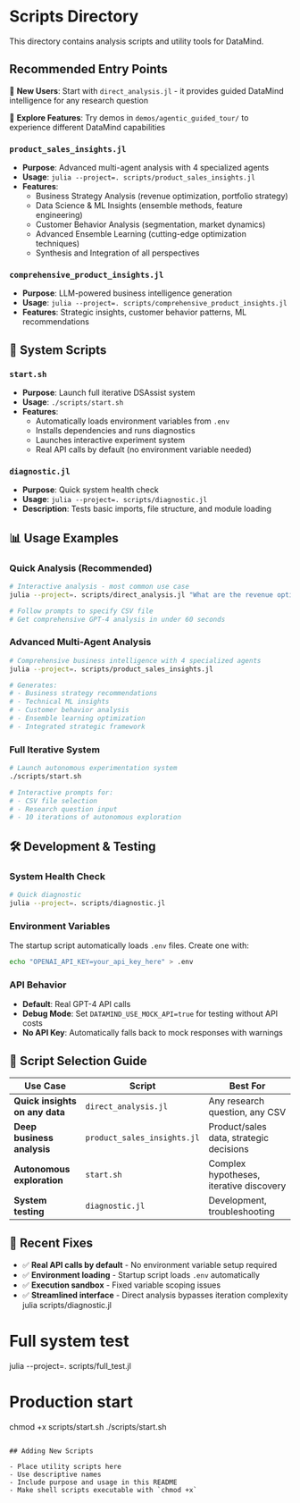 # Scripts Directory

This directory contains analysis scripts and utility tools for DataMind.

## Recommended Entry Points

🚀 **New Users**: Start with `direct_analysis.jl` - it provides guided DataMind intelligence for any research question

🧪 **Explore Features**: Try demos in `demos/agentic_guided_tour/` to experience different DataMind capabilities

### `product_sales_insights.jl`
- **Purpose**: Advanced multi-agent analysis with 4 specialized agents
- **Usage**: `julia --project=. scripts/product_sales_insights.jl`
- **Features**:
  - Business Strategy Analysis (revenue optimization, portfolio strategy)
  - Data Science & ML Insights (ensemble methods, feature engineering)
  - Customer Behavior Analysis (segmentation, market dynamics)
  - Advanced Ensemble Learning (cutting-edge optimization techniques)
  - Synthesis and Integration of all perspectives

### `comprehensive_product_insights.jl`
- **Purpose**: LLM-powered business intelligence generation
- **Usage**: `julia --project=. scripts/comprehensive_product_insights.jl`
- **Features**: Strategic insights, customer behavior patterns, ML recommendations

## 🔧 System Scripts

### `start.sh`
- **Purpose**: Launch full iterative DSAssist system
- **Usage**: `./scripts/start.sh`
- **Features**:
  - Automatically loads environment variables from `.env`
  - Installs dependencies and runs diagnostics
  - Launches interactive experiment system
  - Real API calls by default (no environment variable needed)

### `diagnostic.jl`
- **Purpose**: Quick system health check
- **Usage**: `julia --project=. scripts/diagnostic.jl`
- **Description**: Tests basic imports, file structure, and module loading

## 📊 Usage Examples

### Quick Analysis (Recommended)
```bash
# Interactive analysis - most common use case
julia --project=. scripts/direct_analysis.jl "What are the revenue optimization opportunities?"

# Follow prompts to specify CSV file
# Get comprehensive GPT-4 analysis in under 60 seconds
```

### Advanced Multi-Agent Analysis
```bash
# Comprehensive business intelligence with 4 specialized agents
julia --project=. scripts/product_sales_insights.jl

# Generates:
# - Business strategy recommendations
# - Technical ML insights  
# - Customer behavior analysis
# - Ensemble learning optimization
# - Integrated strategic framework
```

### Full Iterative System
```bash
# Launch autonomous experimentation system
./scripts/start.sh

# Interactive prompts for:
# - CSV file selection
# - Research question input
# - 10 iterations of autonomous exploration
```

## 🛠️ Development & Testing

### System Health Check
```bash
# Quick diagnostic
julia --project=. scripts/diagnostic.jl
```

### Environment Variables
The startup script automatically loads `.env` files. Create one with:
```bash
echo "OPENAI_API_KEY=your_api_key_here" > .env
```

### API Behavior
- **Default**: Real GPT-4 API calls
- **Debug Mode**: Set `DATAMIND_USE_MOCK_API=true` for testing without API costs
- **No API Key**: Automatically falls back to mock responses with warnings

## 🎯 Script Selection Guide

| Use Case | Script | Best For |
|----------|--------|----------|
| **Quick insights on any data** | `direct_analysis.jl` | Any research question, any CSV |
| **Deep business analysis** | `product_sales_insights.jl` | Product/sales data, strategic decisions |
| **Autonomous exploration** | `start.sh` | Complex hypotheses, iterative discovery |
| **System testing** | `diagnostic.jl` | Development, troubleshooting |

## 🔧 Recent Fixes

- ✅ **Real API calls by default** - No environment variable setup required
- ✅ **Environment loading** - Startup script loads `.env` automatically  
- ✅ **Execution sandbox** - Fixed variable scoping issues
- ✅ **Streamlined interface** - Direct analysis bypasses iteration complexity
julia scripts/diagnostic.jl

# Full system test
julia --project=. scripts/full_test.jl

# Production start
chmod +x scripts/start.sh
./scripts/start.sh
```

## Adding New Scripts

- Place utility scripts here
- Use descriptive names
- Include purpose and usage in this README
- Make shell scripts executable with `chmod +x`